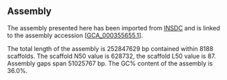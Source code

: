 **Assembly**
--------

The assembly presented here has been imported from [INSDC](http://www.insdc.org) and is linked to the assembly accession [[GCA\_000355655.1](http://www.ebi.ac.uk/ena/data/view/GCA_000355655.1)].

The total length of the assembly is 252847629 bp contained within 8188 scaffolds.
The scaffold N50 value is 628732, the scaffold L50 value is 87.
Assembly gaps span 51025767 bp. The GC% content of the assembly is 36.0%.
